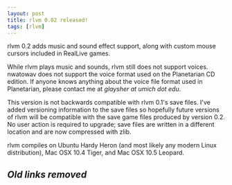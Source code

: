 ```yaml
---
layout: post
title: rlvm 0.02 released!
tags: [rlvm]
---
```


rlvm 0.2 adds music and sound effect support, along with custom mouse cursors included in RealLive games.

While rlvm plays music and sounds, rlvm still does not support voices. nwatowav does not support the voice format used on the Planetarian CD edition. If anyone knows anything about the voice file format used in Planetarian, please contact me at <em>glaysher at umich dot edu</em>.

This version is not backwards compatible with rlvm 0.1's save files. I've added versioning information to the save files so hopefully future versions of rlvm will be compatible with the save game files produced by version 0.2. No user action is required to upgrade; save files are written in a different location and are now compressed with zlib.

rlvm compiles on Ubuntu Hardy Heron (and most likely any modern Linux distribution), Mac OSX 10.4 Tiger, and Mac OSX 10.5 Leopard.

<h2><em>Old links removed</em></h2>

